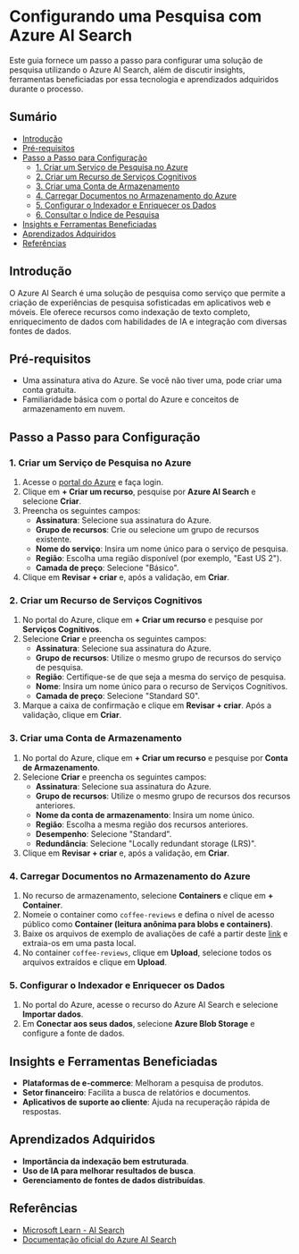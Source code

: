 # Configurando uma Pesquisa com Azure AI Search

Este guia fornece um passo a passo para configurar uma solução de pesquisa utilizando o Azure AI Search, além de discutir insights, ferramentas beneficiadas por essa tecnologia e aprendizados adquiridos durante o processo.

## Sumário

- [Introdução](#introdução)
- [Pré-requisitos](#pré-requisitos)
- [Passo a Passo para Configuração](#passo-a-passo-para-configuração)
  - [1. Criar um Serviço de Pesquisa no Azure](#1-criar-um-serviço-de-pesquisa-no-azure)
  - [2. Criar um Recurso de Serviços Cognitivos](#2-criar-um-recurso-de-serviços-cognitivos)
  - [3. Criar uma Conta de Armazenamento](#3-criar-uma-conta-de-armazenamento)
  - [4. Carregar Documentos no Armazenamento do Azure](#4-carregar-documentos-no-armazenamento-do-azure)
  - [5. Configurar o Indexador e Enriquecer os Dados](#5-configurar-o-indexador-e-enriquecer-os-dados)
  - [6. Consultar o Índice de Pesquisa](#6-consultar-o-índice-de-pesquisa)
- [Insights e Ferramentas Beneficiadas](#insights-e-ferramentas-beneficiadas)
- [Aprendizados Adquiridos](#aprendizados-adquiridos)
- [Referências](#referências)

## Introdução

O Azure AI Search é uma solução de pesquisa como serviço que permite a criação de experiências de pesquisa sofisticadas em aplicativos web e móveis. Ele oferece recursos como indexação de texto completo, enriquecimento de dados com habilidades de IA e integração com diversas fontes de dados.

## Pré-requisitos

- Uma assinatura ativa do Azure. Se você não tiver uma, pode criar uma conta gratuita.
- Familiaridade básica com o portal do Azure e conceitos de armazenamento em nuvem.

## Passo a Passo para Configuração

### 1. Criar um Serviço de Pesquisa no Azure

1. Acesse o [portal do Azure](https://portal.azure.com/) e faça login.
2. Clique em **+ Criar um recurso**, pesquise por **Azure AI Search** e selecione **Criar**.
3. Preencha os seguintes campos:
   - **Assinatura**: Selecione sua assinatura do Azure.
   - **Grupo de recursos**: Crie ou selecione um grupo de recursos existente.
   - **Nome do serviço**: Insira um nome único para o serviço de pesquisa.
   - **Região**: Escolha uma região disponível (por exemplo, "East US 2").
   - **Camada de preço**: Selecione "Básico".
4. Clique em **Revisar + criar** e, após a validação, em **Criar**.

### 2. Criar um Recurso de Serviços Cognitivos

1. No portal do Azure, clique em **+ Criar um recurso** e pesquise por **Serviços Cognitivos**.
2. Selecione **Criar** e preencha os seguintes campos:
   - **Assinatura**: Selecione sua assinatura do Azure.
   - **Grupo de recursos**: Utilize o mesmo grupo de recursos do serviço de pesquisa.
   - **Região**: Certifique-se de que seja a mesma do serviço de pesquisa.
   - **Nome**: Insira um nome único para o recurso de Serviços Cognitivos.
   - **Camada de preço**: Selecione "Standard S0".
3. Marque a caixa de confirmação e clique em **Revisar + criar**. Após a validação, clique em **Criar**.

### 3. Criar uma Conta de Armazenamento

1. No portal do Azure, clique em **+ Criar um recurso** e pesquise por **Conta de Armazenamento**.
2. Selecione **Criar** e preencha os seguintes campos:
   - **Assinatura**: Selecione sua assinatura do Azure.
   - **Grupo de recursos**: Utilize o mesmo grupo de recursos dos recursos anteriores.
   - **Nome da conta de armazenamento**: Insira um nome único.
   - **Região**: Escolha a mesma região dos recursos anteriores.
   - **Desempenho**: Selecione "Standard".
   - **Redundância**: Selecione "Locally redundant storage (LRS)".
3. Clique em **Revisar + criar** e, após a validação, em **Criar**.

### 4. Carregar Documentos no Armazenamento do Azure

1. No recurso de armazenamento, selecione **Containers** e clique em **+ Container**.
2. Nomeie o container como `coffee-reviews` e defina o nível de acesso público como **Container (leitura anônima para blobs e containers)**.
3. Baixe os arquivos de exemplo de avaliações de café a partir deste [link](https://aka.ms/mslearn-coffee-reviews) e extraia-os em uma pasta local.
4. No container `coffee-reviews`, clique em **Upload**, selecione todos os arquivos extraídos e clique em **Upload**.

### 5. Configurar o Indexador e Enriquecer os Dados

1. No portal do Azure, acesse o recurso do Azure AI Search e selecione **Importar dados**.
2. Em **Conectar aos seus dados**, selecione **Azure Blob Storage** e configure a fonte de dados.

## Insights e Ferramentas Beneficiadas

- **Plataformas de e-commerce**: Melhoram a pesquisa de produtos.
- **Setor financeiro**: Facilita a busca de relatórios e documentos.
- **Aplicativos de suporte ao cliente**: Ajuda na recuperação rápida de respostas.

## Aprendizados Adquiridos

- **Importância da indexação bem estruturada**.
- **Uso de IA para melhorar resultados de busca**.
- **Gerenciamento de fontes de dados distribuídas**.

## Referências

- [Microsoft Learn - AI Search](https://microsoftlearning.github.io/mslearn-ai-fundamentals/Instructions/Labs/11-ai-search.html)
- [Documentação oficial do Azure AI Search](https://learn.microsoft.com/pt-br/azure/search/)

